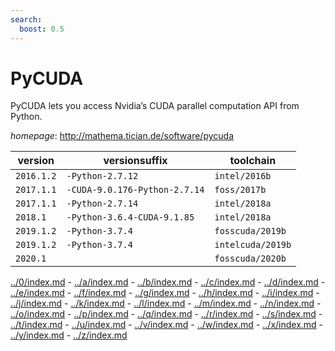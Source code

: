```yaml
---
search:
  boost: 0.5
---
```

# PyCUDA

PyCUDA lets you access Nvidia’s CUDA parallel computation API from Python.

*homepage*: <http://mathema.tician.de/software/pycuda>

version | versionsuffix | toolchain
--------|---------------|----------
``2016.1.2`` | ``-Python-2.7.12`` | ``intel/2016b``
``2017.1.1`` | ``-CUDA-9.0.176-Python-2.7.14`` | ``foss/2017b``
``2017.1.1`` | ``-Python-2.7.14`` | ``intel/2018a``
``2018.1`` | ``-Python-3.6.4-CUDA-9.1.85`` | ``intel/2018a``
``2019.1.2`` | ``-Python-3.7.4`` | ``fosscuda/2019b``
``2019.1.2`` | ``-Python-3.7.4`` | ``intelcuda/2019b``
``2020.1`` |  | ``fosscuda/2020b``

[../0/index.md](0) - [../a/index.md](a) - [../b/index.md](b) - [../c/index.md](c) - [../d/index.md](d) - [../e/index.md](e) - [../f/index.md](f) - [../g/index.md](g) - [../h/index.md](h) - [../i/index.md](i) - [../j/index.md](j) - [../k/index.md](k) - [../l/index.md](l) - [../m/index.md](m) - [../n/index.md](n) - [../o/index.md](o) - [../p/index.md](p) - [../q/index.md](q) - [../r/index.md](r) - [../s/index.md](s) - [../t/index.md](t) - [../u/index.md](u) - [../v/index.md](v) - [../w/index.md](w) - [../x/index.md](x) - [../y/index.md](y) - [../z/index.md](z)

